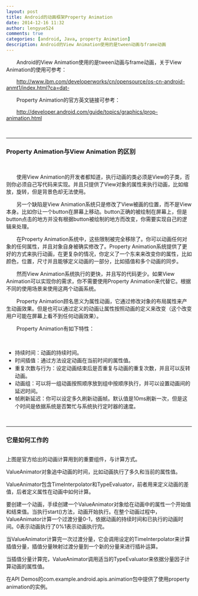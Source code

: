 ```yaml
---
layout: post
title: Android的动画框架Property Animation
date: 2014-12-16 11:32
author: lengyue524
comments: true
categories: [android, Java, property Animation]
description: Android的View Animation使用的是tween动画与frame动画
---
```

<p style="text-indent:2em;">
    Android的View Animation使用的是tween动画与frame动画，关于View Animation</span>的使用可参考：
</p>
<p style="text-indent:2em;">
    <a href="http://www.ibm.com/developerworks/cn/opensource/os-cn-android-anmt1/index.html?ca=dat-" target="_blank">http://www.ibm.com/developerworks/cn/opensource/os-cn-android-anmt1/index.html?ca=dat-</a> 
</p>
<p style="text-indent:2em;">
    Property Animation的官方英文链接可参考：
</p>
<p style="text-indent:2em;">
    <a href="http://developer.android.com/guide/topics/graphics/prop-animation.html" target="_blank">http://developer.android.com/guide/topics/graphics/prop-animation.html</a> 
</p>


<p style="text-indent:2em;">
    <br />
</p>
<hr />
<h3>
    Property Animation与View Animation 的区别
</h3>
<p>
    <br />
</p>
<p style="text-indent:2em;">
    使用View Animation的开发者都知道，执行动画的类必须是View的子类，否则你必须自己写代码来实现。并且只提供了View对象的属性来执行动画，比如缩放，旋转，但是背景色却无法使用。
</p>
<p style="text-indent:2em;">
    另一个缺陷是View Animation系统只是修改了View被画的位置，而不是View本身。比如你让一个button在屏幕上移动。<span>button</span>正确的被绘制在屏幕上，但是<span>button</span>点击的地方并没有根据<span>button被绘制的地方而改变，你需要实现自己的逻辑来处理。</span> 
</p>
<p style="text-indent:2em;">
    <span>在Property Animation系统中，这些限制被完全移除了。你可以动画任何对象的任何属性，并且对象自身被确实修改了。<span>Property Animation系统提供了更好的方式来执行动画，在更复杂的情况，你定义了一个东来来改变你的属性，比如颜色，位置，尺寸并且能够定义动画的一部分，比如插值和多个动画的同步。</span></span> 
</p>
<p style="text-indent:2em;">
    然而View Animation系统执行的更快，并且写的代码更少。如果View Animation可以实现你的需求，你不需要使用Property Animation来代替它。根据不同的使用场景来使用这两个动画系统。
</p>
<p style="text-indent:2em;">
    Property Animation顾名思义为属性动画，它通过修改对象的布局属性来产生动画效果。但是也可以通过定义的动画让属性按照动画的定义来改变（这个改变用户可能在屏幕上看不到任何动画效果）。
</p>
<p style="text-indent:2em;">
    Property Animation有如下特性：
</p>
<p style="text-indent:2em;">
    <br />
</p>
<ul>
    <li>
        <span style="line-height:1.5;">持续时间：动画的持续时间。</span> 
    </li>
    <li>
        <span style="line-height:1.5;">时间插值：通过方法设定动画在当前时间的属性值。</span> 
    </li>
    <li>
        <span style="line-height:1.5;">重复次数与行为：设定动画结束后是否重复与动画的重复次数，并且可以反转动画。</span> 
    </li>
    <li>
        <span style="line-height:1.5;">动画组：可以将一组动画按照顺序放到组中按顺序执行，并可以设置动画间的延迟时间。</span> 
    </li>
    <li>
        <span style="line-height:1.5;">帧刷新延迟：你可以设定多久刷新动画帧。默认值是10ms刷新一次，但是这个时间是依据系统是否繁忙与系统执行定时器的速度。</span> 
    </li>
</ul>
<p>
    <br />
</p>
<p style="text-indent:2em;">
    <!--more-->
</p>
<hr />
<h3>
    它是如何工作的
</h3>
<p>
    <img src="http://developer.android.com/images/animation/valueanimator.png" alt="" /> 
</p>
<p>
    上图是官方给出的动画计算用到的重要组件，与计算方式。
</p>
<p>
    ValueAnimator对象追中动画的时间，比如动画执行了多久和当前的属性值。
</p>
<p>
    ValueAnimator包含TimeInterpolator和TypeEvaluator，前者用来定义动画的差值，后者定义属性在动画中如何计算。
</p>
<p>
    要创建一个动画，手续创建一个ValueAnimator对象给在动画中的属性一个开始值和结束值。当执行start()方法，动画开始执行。在整个动画过程中，ValueAnimator计算一个过渡分量0-1，依据动画的持续时间和已执行的动画时间。0表示动画执行了0%1表示动画执行完。
</p>
<p>
    当ValueAnimator计算完一次过渡分量，它会调用设定的TimeInterpolator来计算插值分量，插值分量映射过渡分量到一个新的分量来进行插补运算。
</p>
<p>
    当插值分量计算完，ValueAnimator调用适当的TypeEvaluator来依据分量因子计算动画的属性值。
</p>
<p>
    在API Demos的<span style="line-height:1.5;">com.example.android.apis.animation包中提供了使用property animation的实例。</span> 
</p>
<p>
    <br />
</p>